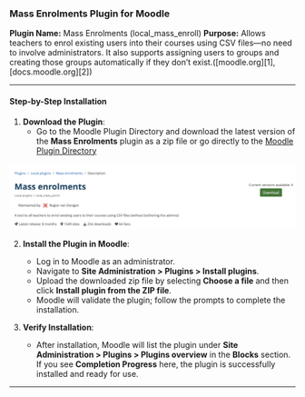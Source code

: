 ### Mass Enrolments Plugin for Moodle

**Plugin Name:** Mass Enrolments (local\_mass\_enroll)
**Purpose:** Allows teachers to enrol existing users into their courses using CSV files—no need to involve administrators. It also supports assigning users to groups and creating those groups automatically if they don’t exist.([moodle.org][1], [docs.moodle.org][2])

---

#### **Step-by-Step Installation**

1. **Download the Plugin**:
   - Go to the Moodle Plugin Directory and download the latest version of the **Mass Enrolments** plugin as a zip file or go directly to the [Moodle Plugin Directory](https://moodle.org/plugins/local_mass_enroll)

<img src="https://github.com/LEARN-LK/lms/blob/master/img/mass-enrolment.png">
     
2. **Install the Plugin in Moodle**:
   - Log in to Moodle as an administrator.
   - Navigate to **Site Administration > Plugins > Install plugins**.
   - Upload the downloaded zip file by selecting **Choose a file** and then click **Install plugin from the ZIP file**.
   - Moodle will validate the plugin; follow the prompts to complete the installation.

3. **Verify Installation**:
   - After installation, Moodle will list the plugin under **Site Administration > Plugins > Plugins overview** in the **Blocks** section. If you see **Completion Progress** here, the plugin is successfully installed and ready for use.

---


